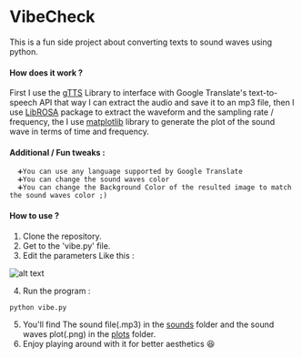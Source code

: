 # VibeCheck

This is a fun side project about converting texts to sound waves using python.

#### How does it work ?

First I use the [gTTS](https://pypi.org/project/gTTS/) Library to interface with Google Translate's text-to-speech API that way I can extract the audio and save it to an mp3 file, then I use [LibROSA](https://librosa.github.io/librosa/) package to extract the waveform and the sampling rate / frequency, the I use [matplotlib](https://matplotlib.org/) library to generate the plot of the sound wave in terms of time and frequency.

#### Additional / Fun tweaks :
      ➕You can use any language supported by Google Translate
      ➕You can change the sound waves color
      ➕You can change the Background Color of the resulted image to match the sound waves color ;)
  
  
#### How to use ?
   1. Clone the repository.
   2. Get to the 'vibe.py' file.
   3. Edit the parameters Like this :
   
   ![alt text](https://github.com/EniddeallA/waVey/Screen%Shot%2020-01-20%at%6.32.08%AM.png)
   
   4. Run the program :
   
    python vibe.py 
   5. You'll find The sound file(.mp3) in the [sounds](https://github.com/EniddeallA/waVey/tree/master/sounds) folder and the sound waves plot(.png) in the [plots](https://github.com/EniddeallA/waVey/tree/master/plots) folder.
   6. Enjoy playing around with it for better aesthetics 😆
